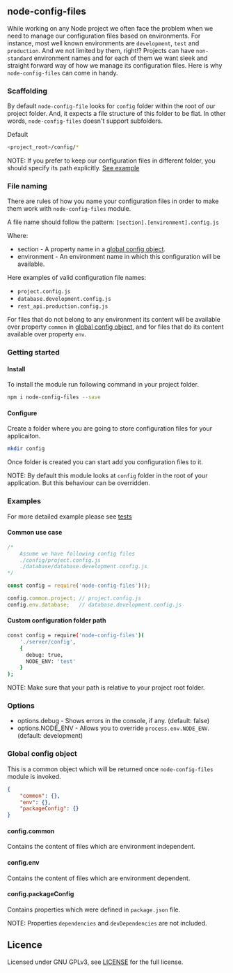 ## node-config-files

While working on any Node project we often face the problem when we need to manage our configuration files based on environments. For instance, most well known environments are `development`, `test` and `production`. And we not limited by them, right!? Projects can have `non-standard` environment names and for each of them we want sleek and straight forward way of how we manage its configuration files. Here is why `node-config-files` can come in handy.

### Scaffolding

By default `node-config-file` looks for `config` folder within the root of our project folder. And, it expects a file structure of this folder to be flat. In other words, `node-config-files` doesn't support subfolders.

Default
```bash
<project_root>/config/*
```

NOTE: If you prefer to keep our configuration files in different folder, you should specify its path explicitly. [See example](#example-custom-path)

### File naming

There are rules of how you name your configuration files in order to make them work with `node-config-files` module.

A file name should follow the pattern: `[section].[environment].config.js`

Where:

- section - A property name in a [global config object](#global_config_object).
- environment - An environment name in which this configuration will be available.

Here examples of valid configuration file names:

- `project.config.js`
- `database.development.config.js`
- `rest_api.production.config.js`

For files that do not belong to any environment its content will be available over property `common` in [global config object](#global_config_object), and for files that do its content available over property `env`.

### Getting started

#### Install

To install the module run following command in your project folder.
```bash
npm i node-config-files --save
```

#### Configure

Create a folder where you are going to store configuration files for your applicaiton.

```bash
mkdir config
```

Once folder is created you can start add you configuration files to it.


NOTE: By default this module looks at `config` folder in the root of your application. But this behaviour can be overridden.

### Examples

For more detailed example please see [tests](https://github.com/fupslot/node-config-files/tree/master/tests)

#### Common use case

```javascript
/*
	Assume we have following config files
	./config/project.config.js
	./database/database.development.config.js
*/

const config = require('node-config-files')();

config.common.project; // project.config.js
config.env.database;   // database.development.config.js
```

<a name="example-custom-path"></a>
#### Custom configuration folder path

```bash
const config = require('node-config-files')(
	'./server/config',
	{
	  debug: true,
	  NODE_ENV: 'test'
	}
);
```

NOTE: Make sure that your path is relative to your project root folder.



### Options

- options.debug - Shows errors in the console, if any. (default: false)
- options.NODE_ENV - Allows you to override `process.env.NODE_ENV`. (default: development)

<a name="global_config_object"></a>
### Global config object

This is a common object which will be returned once `node-config-files` module is invoked.

```json
{
	"common": {},
	"env": {},
	"packageConfig": {}
}
```

#### config.common

Contains the content of files which are environment independent.

#### config.env

Contains the content of files which are environment dependent.

#### config.packageConfig

Contains properties which were defined in `package.json` file.

NOTE: Properties `dependencies` and `devDependencies` are not included.

## Licence
Licensed under GNU GPLv3, see [LICENSE](LICENSE) for the full license.